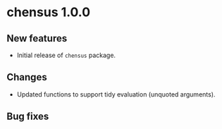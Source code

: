 # chensus 1.0.0

## New features

- Initial release of `chensus` package.

## Changes

- Updated functions to support tidy evaluation (unquoted arguments).

## Bug fixes
